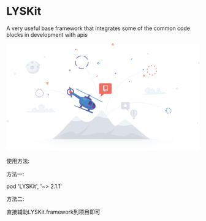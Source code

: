 # LYSKit
A very useful base framework that integrates some of the common code blocks in development with apis

![image](https://github.com/LIYANGSHUAI/LYSKit/blob/master/image.png)


使用方法:

方法一:

pod 'LYSKit', '~> 2.1.1'

方法二:

直接辅助LYSKit.framework到项目即可
